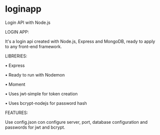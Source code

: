 # loginapp
Login API with Node.js

LOGIN APP:

It's a login api created with Node.js, Express and MongoDB, ready to apply to any front-end framework.

LIBRERIES:

• Express

• Ready to run with Nodemon

• Moment

• Uses jwt-simple for token creation

• Uses bcrypt-nodejs for password hash

FEATURES:

Use config.json con configure server, port, database configuration and passwords for jwt and bcrypt.
